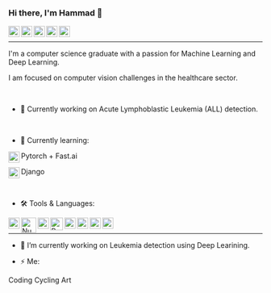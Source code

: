 ### Hi there, I'm Hammad 👋


<a href="https://twitter.com/hammaduleaman">
  <img align="left" alt="Hammad Mir| Twitter" width="22px" src="https://cdn.jsdelivr.net/npm/simple-icons@v3/icons/twitter.svg" />
</a>
<a href="https://facebook.com/hammaduleaman">
  <img align="left" alt="Hammad Mir| Facebook" width="22px" src="https://cdn.jsdelivr.net/npm/simple-icons@v3/icons/facebook.svg" />
</a>
<a href="https://instagram.com/hammad_ul_eaman_mir">
  <img align="left" alt="Hammad Mir| Twitter" width="22px" src="https://cdn.jsdelivr.net/npm/simple-icons@v3/icons/instagram.svg" />
</a>
<a href="https://www.linkedin.com/in/hammad-mir">
  <img align="left" alt="Hammad Mir | Linkedin" width="22px" src="https://cdn.jsdelivr.net/npm/simple-icons@v3/icons/linkedin.svg" />
</a>
<a href="https://angel.co/u/hammad-mir-1">
  <img align="left" alt="Hammad Mir | Angel.co" width="22px" src="https://cdn.jsdelivr.net/npm/simple-icons@3.2.0/icons/angellist.svg" />
</a>
</br>

---


I'm a computer science graduate with a passion for Machine Learning and Deep Learning.

I am focused on computer vision challenges in the healthcare sector.

</br>


- 🔭 Currently working on Acute Lymphoblastic Leukemia (ALL) detection.

</br>


- 🌱 Currently learning:

Pytorch + Fast.ai
<a href="https://pytorch.org/">
  <img align="left" alt="Pytorch" width="22px" src="https://cdn.jsdelivr.net/npm/simple-icons@v3/icons/pytorch.svg" />
</a>

Django
<a href="https://www.djangoproject.com/">
  <img align="left" alt="Pytorch" width="22px" src="https://cdn.jsdelivr.net/npm/simple-icons@3.13.0/icons/django.svg" />
</a>

</br>

- 🛠️ Tools & Languages:

<!---Python--->
<a href="https://python.org/">
  <img align="left" alt="Python" width="22px" src="https://cdn.jsdelivr.net/npm/simple-icons@v3/icons/python.svg" />
</a>

<!---Numpy--->
<a href="https://numpy.org/">
  <img align="left" alt="Numpy" width="30px" src="https://upload.wikimedia.org/wikipedia/commons/1/1a/NumPy_logo.svg" />
</a>

<!---Pandas--->
<a href="https://pandas.pydata.org/">
  <img align="left" alt="Pandas" width="22px" src="https://cdn.jsdelivr.net/npm/simple-icons@v3/icons/pandas.svg" />
</a>

<!---Matplotlib--->
<a href="https://matplotlib.org/">
  <img align="left" alt="Pytorch" width="25px" src="https://upload.wikimedia.org/wikipedia/commons/8/84/Matplotlib_icon.svg" />
</a>

<!---OpenCV--->
<a href="https://opencv.org/">
  <img align="left" alt="OpenCV" width="22px" src="https://upload.wikimedia.org/wikipedia/commons/3/32/OpenCV_Logo_with_text_svg_version.svg" />
</a>

<!---Tensorflow--->
<a href="https://tensorflow.org/">
  <img align="left" alt="Tensorflow" width="22px" src="https://cdn.jsdelivr.net/npm/simple-icons@v3/icons/tensorflow.svg" />
</a>

<!---Keras--->
<a href="https://keras.io/">
  <img align="left" alt="Keras" width="22px" src="https://cdn.jsdelivr.net/npm/simple-icons@v3/icons/keras.svg" />
</a>

<!---Jupyter Notebook--->
<a href="https://jupyter.org/">
  <img align="left" alt="Jupyter" width="22px" src="https://cdn.jsdelivr.net/npm/simple-icons@3.2.0/icons/jupyter.svg" />
</a>

</br>

---

- 🔭 I’m currently working on Leukemia detection using Deep Learining.

- ⚡ Me: 

Coding
Cycling
Art


<!--
**Hammad-Mir/Hammad-Mir** is a ✨ _special_ ✨ repository because its `README.md` (this file) appears on your GitHub profile.

Here are some ideas to get you started:

- 🔭 I’m currently working on Leukemia detection using Deep Learining.
- 🌱 I’m currently learning Pytorch and Faast AI.
- 👯 I’m looking to collaborate on ...
- 🤔 I’m looking for help with ...
- 💬 Ask me about ...
- 📫 How to reach me: ...
- 😄 Pronouns: No need to overcoimplicate.
- ⚡ Fun fact: ...
-->
